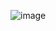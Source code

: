 ![image](https://github.com/AshrafGad1001/responsive-clothing-website/assets/158779399/1bea0a43-a267-4772-84e2-ebf6d63de3e6)
